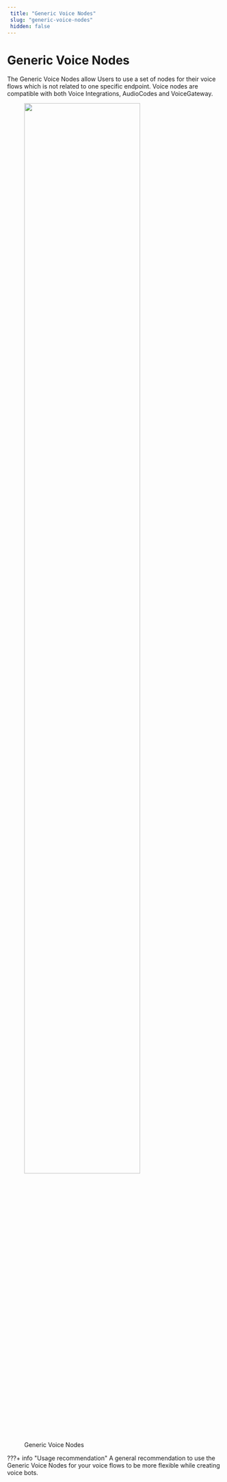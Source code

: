 ```yaml
---
 title: "Generic Voice Nodes" 
 slug: "generic-voice-nodes" 
 hidden: false 
---
```


# Generic Voice Nodes

The Generic Voice Nodes allow Users to use a set of nodes for their voice flows which is not related to one specific endpoint. Voice nodes are compatible with both Voice Integrations, AudioCodes and VoiceGateway.

<figure>
  <img class="image-center" src="{{config.site_url}}ai/flow-nodes/generic-voice-nodes/images/generic-voice-nodes.png" width="80%" />
  <figcaption>Generic Voice Nodes</figcaption>
</figure>

???+ info "Usage recommendation"
    A general recommendation to use the Generic Voice Nodes for your voice flows to be more flexible while creating voice bots.